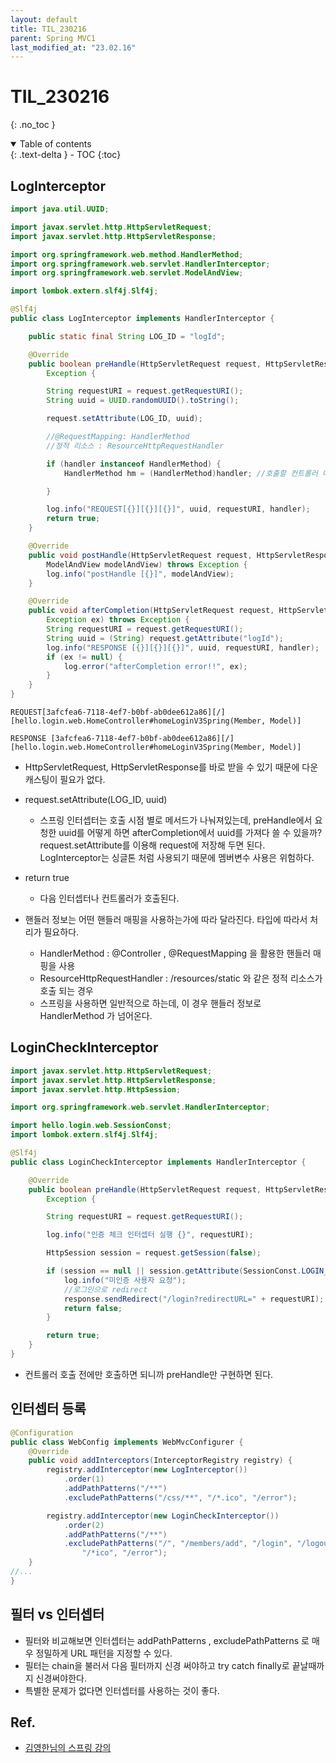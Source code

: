 ```yaml
---
layout: default
title: TIL_230216
parent: Spring MVC1
last_modified_at: "23.02.16"
---
```


# TIL_230216
{: .no_toc }

<details open markdown="block">
  <summary>
    Table of contents
  </summary>
  {: .text-delta }
- TOC
{:toc}
</details>

## LogInterceptor

```java
import java.util.UUID;

import javax.servlet.http.HttpServletRequest;
import javax.servlet.http.HttpServletResponse;

import org.springframework.web.method.HandlerMethod;
import org.springframework.web.servlet.HandlerInterceptor;
import org.springframework.web.servlet.ModelAndView;

import lombok.extern.slf4j.Slf4j;

@Slf4j
public class LogInterceptor implements HandlerInterceptor {

	public static final String LOG_ID = "logId";

	@Override
	public boolean preHandle(HttpServletRequest request, HttpServletResponse response, Object handler) throws
		Exception {

		String requestURI = request.getRequestURI();
		String uuid = UUID.randomUUID().toString();

		request.setAttribute(LOG_ID, uuid);

		//@RequestMapping: HandlerMethod
		//정적 리소스 : ResourceHttpRequestHandler

		if (handler instanceof HandlerMethod) {
			HandlerMethod hm = (HandlerMethod)handler; //호출할 컨트롤러 메서드의 모든 정보가 포함되어 있다.

		}

		log.info("REQUEST[{}][{}][{}]", uuid, requestURI, handler);
		return true;
	}

	@Override
	public void postHandle(HttpServletRequest request, HttpServletResponse response, Object handler,
		ModelAndView modelAndView) throws Exception {
		log.info("postHandle [{}]", modelAndView);
	}

	@Override
	public void afterCompletion(HttpServletRequest request, HttpServletResponse response, Object handler,
		Exception ex) throws Exception {
		String requestURI = request.getRequestURI();
		String uuid = (String) request.getAttribute("logId");
		log.info("RESPONSE [{}][{}][{}]", uuid, requestURI, handler);
		if (ex != null) {
			log.error("afterCompletion error!!", ex);
		}
	}
}

```


```text
REQUEST[3afcfea6-7118-4ef7-b0bf-ab0dee612a86][/][hello.login.web.HomeController#homeLoginV3Spring(Member, Model)]

RESPONSE [3afcfea6-7118-4ef7-b0bf-ab0dee612a86][/][hello.login.web.HomeController#homeLoginV3Spring(Member, Model)]
```

- HttpServletRequest, HttpServletResponse를 바로 받을 수 있기 때문에 다운 캐스팅이 필요가 없다.
- request.setAttribute(LOG_ID, uuid)
	- 스프링 인터셉터는 호출 시점 별로 메서드가 나눠져있는데, preHandle에서 요청한 uuid를 어떻게 하면 afterCompletion에서 uuid를 가져다 쓸 수 있을까? request.setAttribute를 이용해 request에 저장해 두면 된다. LogInterceptor는 싱글톤 처럼 사용되기 때문에 멤버변수 사용은 위험하다.
- return true
	- 다음 인터셉터나 컨트롤러가 호출된다.

- 핸들러 정보는 어떤 핸들러 매핑을 사용하는가에 따라 달라진다. 타입에 따라서 처리가 필요하다.
	- HandlerMethod : @Controller , @RequestMapping 을 활용한 핸들러 매핑을 사용
	- ResourceHttpRequestHandler : /resources/static 와 같은 정적 리소스가 호출 되는 경우
	-  스프링을 사용하면 일반적으로 하는데, 이 경우 핸들러 정보로 HandlerMethod 가 넘어온다.


## LoginCheckInterceptor

```java
import javax.servlet.http.HttpServletRequest;
import javax.servlet.http.HttpServletResponse;
import javax.servlet.http.HttpSession;

import org.springframework.web.servlet.HandlerInterceptor;

import hello.login.web.SessionConst;
import lombok.extern.slf4j.Slf4j;

@Slf4j
public class LoginCheckInterceptor implements HandlerInterceptor {

	@Override
	public boolean preHandle(HttpServletRequest request, HttpServletResponse response, Object handler) throws
		Exception {

		String requestURI = request.getRequestURI();

		log.info("인증 체크 인터셉터 실행 {}", requestURI);

		HttpSession session = request.getSession(false);

		if (session == null || session.getAttribute(SessionConst.LOGIN_MEMBER) == null) {
			log.info("미인증 사용자 요청");
			//로그인으로 redirect
			response.sendRedirect("/login?redirectURL=" + requestURI);
			return false;
		}

		return true;
	}
}
```

- 컨트롤러 호출 전에만 호출하면 되니까 preHandle만 구현하면 된다.


## 인터셉터 등록

```java
@Configuration
public class WebConfig implements WebMvcConfigurer {
	@Override
	public void addInterceptors(InterceptorRegistry registry) {
		registry.addInterceptor(new LogInterceptor())
			.order(1)
			.addPathPatterns("/**")
			.excludePathPatterns("/css/**", "/*.ico", "/error");

		registry.addInterceptor(new LoginCheckInterceptor())
			.order(2)
			.addPathPatterns("/**")
			.excludePathPatterns("/", "/members/add", "/login", "/logout", "/css/**",
				"/*ico", "/error");
	}
//...
}

```

## 필터 vs 인터셉터
- 필터와 비교해보면 인터셉터는 addPathPatterns , excludePathPatterns 로 매우 정밀하게 URL 패턴을 지정할 수 있다. 
- 필터는 chain을 불러서 다음 필터까지 신경 써야하고 try catch finally로 끝날때까지 신경써야한다.
- 특별한 문제가 없다면 인터셉터를 사용하는 것이 좋다.


## Ref.
- <a href="https://www.inflearn.com/course/%EC%8A%A4%ED%94%84%EB%A7%81-mvc-2/dashboard">김영한님의 스프링 강의</a>
